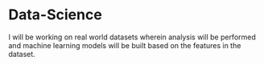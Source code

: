 # Data-Science
I will be working on real world datasets wherein analysis will be performed and machine learning models will be built based on the features in the dataset.
